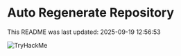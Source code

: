 # Auto Regenerate Repository

This README was last updated: 2025-09-19 12:56:53

 ![TryHackMe](https://tryhackme.com/badge/533634)